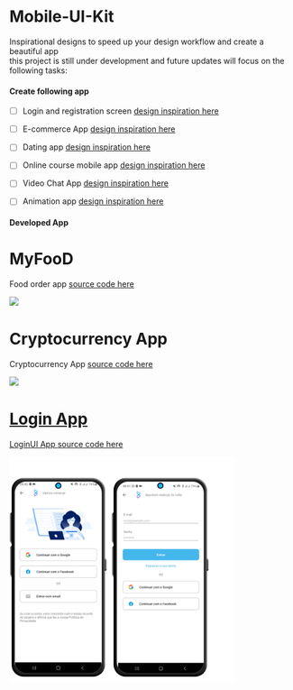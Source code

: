 # Mobile-UI-Kit
 Inspirational designs to speed up your design workflow and create a beautiful app
 <br>this project is still under development and future updates will focus on the following tasks:
#### Create following app
- [ ] Login and registration screen <a href="https://cutt.ly/BTLGLKj">design inspiration here</a>
- [ ] E-commerce App <a href="https://cutt.ly/OTLHPHN">design inspiration here</a>
- [ ] Dating app <a href="https://cutt.ly/oTLKxAj">design inspiration here</a>
- [ ] Online course mobile app <a href="https://cutt.ly/FTLKDUq">design inspiration here</a>
- [ ] Video Chat App <a href="https://cutt.ly/FTLLNCy">design inspiration here</a>    
- [ ] Animation app <a href="https://cutt.ly/bTLXlBZ">design inspiration here</a> 


#### Developed App
# MyFooD
Food order app <a href="https://github.com/Agostinhodossantos/Mobile-UI-Kit/tree/main/MyFood"> source code here</a>

<div align="start">
  <a href="https://github.com/Agostinhodossantos/Mobile-UI-Kit/tree/main/MyFood">
  <img height="400em" src="https://firebasestorage.googleapis.com/v0/b/apptraining-4e270.appspot.com/o/github%2Ffood_app.jpg?alt=media&token=08ae17fc-fc59-4038-9523-47adc672acd0"/> 
 </a>

</div>
 
 
# Cryptocurrency App
 Cryptocurrency App <a href="https://github.com/Agostinhodossantos/Mobile-UI-Kit/tree/main/Crypto"> source code here</a>

<div align="start">
  <a href="https://github.com/Agostinhodossantos/Mobile-UI-Kit/tree/main/Crypto">
  <img height="400em" src="https://firebasestorage.googleapis.com/v0/b/fb-api-2fc74.appspot.com/o/github%2Fcrpto.png?alt=media&token=38c71f08-d61c-4e5d-9a86-f055965448af"/>
</div>

 # Login App
LoginUI App <a href="https://github.com/Agostinhodossantos/Mobile-UI-Kit/tree/main/LoginUI"> source code here</a>

<div align="start">
  <a href="https://github.com/Agostinhodossantos/Mobile-UI-Kit/tree/main/LoginUI">
  <img height="400em" src="https://raw.githubusercontent.com/Agostinhodossantos/Mobile-UI-Kit/main/assets/login.png"/>
</div>
